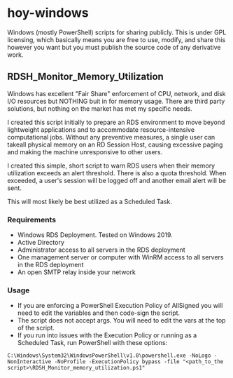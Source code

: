 # hoy-windows
Windows (mostly PowerShell) scripts for sharing publicly.  This is under GPL licensing, which basically means you are free to use, 
modify, and share this however you want but you must publish the source code of any derivative work.

## RDSH_Monitor_Memory_Utilization
Windows has excellent "Fair Share" enforcement of CPU, network, and disk I/O resources but NOTHING buit in for memory usage.
There are third party solutions, but nothing on the market has met my specific needs.

I created this script initially to prepare an RDS environment to move beyond lightweight applications and to accommodate 
resource-intensive computational jobs.  Without any preventive measures, a single user can takeall physical memory on an 
RD Session Host, causing excessive paging and making the machine unresponsive to other users.

I created this simple, short script to warn RDS users when their memory utilization exceeds an alert threshold.
There is also a quota threshold.  When exceeded, a user's session will be logged off and another email alert will be sent.

This will most likely be best utilized as a Scheduled Task.

### Requirements
- Windows RDS Deployment.  Tested on Windows 2019.
- Active Directory
- Administrator access to all servers in the RDS deployment
- One management server or computer with WinRM access to all servers in the RDS deployment
- An open SMTP relay inside your network

### Usage
- If you are enforcing a PowerShell Execution Policy of AllSigned you will need to edit the variables and then code-sign the script.
- The script does not accept args.  You will need to edit the vars at the top of the script.
- If you run into issues with the Execution Policy or running as a Scheduled Task, run PowerShell with these options:
```
C:\Windows\System32\WindowsPowerShell\v1.0\powershell.exe -NoLogo -NonInteractive -NoProfile -ExecutionPolicy bypass -file "<path_to_the script>\RDSH_Monitor_memory_utilization.ps1"
```
